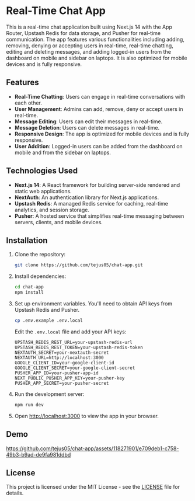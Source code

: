 # Real-Time Chat App

This is a real-time chat application built using Next.js 14 with the App Router, Upstash Redis for data storage, and Pusher for real-time communication. The app features various functionalities including adding, removing, denying or accepting users in real-time, real-time chatting, editing and deleting messages, and adding logged-in users from the dashboard on mobile and sidebar on laptops. It is also optimized for mobile devices and is fully responsive.

## Features

- **Real-Time Chatting**: Users can engage in real-time conversations with each other.
- **User Management**: Admins can add, remove, deny or accept users in real-time.
- **Message Editing**: Users can edit their messages in real-time.
- **Message Deletion**: Users can delete messages in real-time.
- **Responsive Design**: The app is optimized for mobile devices and is fully responsive.
- **User Addition**: Logged-in users can be added from the dashboard on mobile and from the sidebar on laptops.

## Technologies Used

- **Next.js 14**: A React framework for building server-side rendered and static web applications.
- **NextAuth**: An authentication library for Next.js applications.
- **Upstash Redis**: A managed Redis service for caching, real-time analytics, and session storage.
- **Pusher**: A hosted service that simplifies real-time messaging between servers, clients, and mobile devices.

## Installation

1. Clone the repository:

    ```bash
    git clone https://github.com/tejus05/chat-app.git
    ```

2. Install dependencies:

    ```bash
    cd chat-app
    npm install
    ```

3. Set up environment variables. You'll need to obtain API keys from Upstash Redis and Pusher.

    ```bash
    cp .env.example .env.local
    ```

    Edit the `.env.local` file and add your API keys:

    ```plaintext
    UPSTASH_REDIS_REST_URL=your-upstash-redis-url
    UPSTASH_REDIS_REST_TOKEN=your-upstash-redis-token
    NEXTAUTH_SECRET=your-nextauth-secret
    NEXTAUTH_URL=http://localhost:3000
    GOOGLE_CLIENT_ID=your-google-client-id
    GOOGLE_CLIENT_SECRET=your-google-client-secret
    PUSHER_APP_ID=your-pusher-app-id
    NEXT_PUBLIC_PUSHER_APP_KEY=your-pusher-key
    PUSHER_APP_SECRET=your-pusher-secret
    ```

4. Run the development server:

    ```bash
    npm run dev
    ```

5. Open [http://localhost:3000](http://localhost:3000) to view the app in your browser.

## Demo



https://github.com/tejus05/chat-app/assets/118271901/e709deb1-c758-49b3-b9ad-de9fa981ddbd



## License

This project is licensed under the MIT License - see the [LICENSE](https://github.com/git/git-scm.com/blob/main/MIT-LICENSE.txt) file for details.
